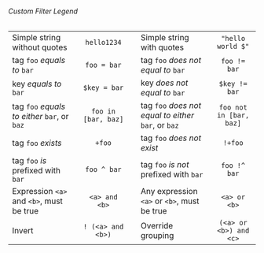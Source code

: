 ###### Custom Filter Legend
| | | | | |
|----------|:-------------:|-|----------|:-------------:|
| Simple string without quotes | `hello1234` | | Simple string with quotes |    `"hello world $"` |
| tag `foo` _equals to_ `bar` | `foo = bar` | | tag `foo` _does not equal to_ `bar` | `foo != bar` |
|  key _equals to_ `bar` | `$key = bar`  | | key _does not equal to_ `bar` |  `$key != bar` |
| tag `foo` _equals to either_ `bar`, or `baz` | `foo in [bar, baz]` | | tag `foo` _does not equal to either_ `bar`, or `baz` |  `foo not in [bar, baz]` |
|  tag `foo` _exists_ | `+foo`  | | tag `foo` _does not exist_ |  `!+foo` |
|  tag `foo` _is_ prefixed with `bar` | `foo ^ bar`  | | tag `foo` _is not_ prefixed with `bar` |  `foo !^ bar` |
| Expression `<a>` and `<b>`, must be true  |  `<a> and <b>` | | Any expression `<a>` or `<b>`, must be true | `<a> or <b>` |
|  Invert |  `! (<a> and <b>)` | | Override grouping |  `(<a> or <b>) and <c>` |
